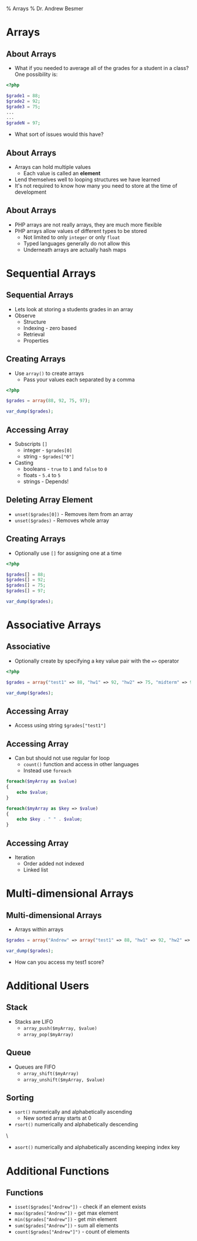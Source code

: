 % Arrays
% Dr. Andrew Besmer

# Arrays

## About Arrays

* What if you needed to average all of the grades for a student in a class?  One possibility is:

```php
<?php

$grade1 = 88;
$grade2 = 92;
$grade3 = 75;
...
...
$gradeN = 97;
```

* What sort of issues would this have?

## About Arrays

* Arrays can hold multiple values
	* Each value is called an **element**
* Lend themselves well to looping structures we have learned
* It's not required to know how many you need to store at the time of development

## About Arrays

* PHP arrays are not really arrays, they are much more flexible
* PHP arrays allow values of different types to be stored
	* Not limited to only `integer` or only `float`
	* Typed languages generally do not allow this
	* Underneath arrays are actually hash maps

# Sequential Arrays

## Sequential Arrays

* Lets look at storing a students grades in an array
* Observe 
	* Structure
	* Indexing - zero based
	* Retrieval
	* Properties

## Creating Arrays

* Use `array()` to create arrays
	* Pass your values each separated by a comma

```php
<?php

$grades = array(88, 92, 75, 97);

var_dump($grades);
```

## Accessing Array

* Subscripts `[]`
	* integer - `$grades[0]`
	* string - `$grades["0"]`
* Casting
	* booleans - `true` to `1` and `false` to `0`
	* floats - `5.4` to `5`
	* strings - Depends!

## Deleting Array Element

* `unset($grades[0])` - Removes item from an array
* `unset($grades)` - Removes whole array

## Creating Arrays

* Optionally use `[]` for assigning one at a time


```php
<?php

$grades[] = 88;
$grades[] = 92;
$grades[] = 75;
$grades[] = 97;

var_dump($grades);
```


# Associative Arrays

## Associative

* Optionally create by specifying a key value pair with the `=>` operator

```php
<?php

$grades = array("test1" => 88, "hw1" => 92, "hw2" => 75, "midterm" => 97);

var_dump($grades);
```

## Accessing Array

* Access using string `$grades["test1"]`

## Accessing Array

* Can but should not use regular for loop
	* `count()` function and access in other languages
	* Instead use `foreach`

```php
foreach($myArray as $value)
{
	echo $value;
}

foreach($myArray as $key => $value)
{
	echo $key . " " . $value;
}
```

## Accessing Array

* Iteration
	* Order added not indexed
	* Linked list

# Multi-dimensional Arrays

## Multi-dimensional Arrays

* Arrays within arrays

```php
$grades = array("Andrew" => array("test1" => 88, "hw1" => 92, "hw2" => 75, "midterm" => 97));

var_dump($grades);
```

* How can you access my test1 score?

# Additional Users

## Stack

* Stacks are LIFO
	* `array_push($myArray, $value)` 
	* `array_pop($myArray)`

## Queue

* Queues are FIFO
	* `array_shift($myArray)`
	* `array_unshift($myArray, $value)`

## Sorting

* `sort()` numerically and alphabetically ascending
	* New sorted array starts at 0
* `rsort()` numerically and alphabetically descending

\ 

* `asort()` numerically and alphabetically ascending keeping index key

# Additional Functions

## Functions

* `isset($grades["Andrew"])` - check if an element exists
* `max($grades["Andrew"])` - get max element
* `min($grades["Andrew"])` - get min element
* `sum($grades["Andrew"])` - sum all elements
* `count($grades["Andrew"]")` - count of elements


